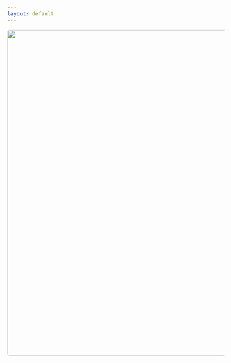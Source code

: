 ```yaml
---
layout: default
---
```

<title>freshfrogs.io</title>
<img src="../assets/frogs/websiteBannerFinal.png" style="border-radius: 5px; height: auto; width: 750px;">